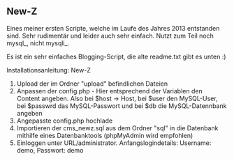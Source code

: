 ## New-Z
Eines meiner ersten Scripte, welche im Laufe des Jahres 2013 entstanden sind. Sehr rudimentär und leider auch sehr einfach. 
Nutzt zum Teil noch mysql_, nicht mysqli_. 

Es ist ein sehr einfaches Blogging-Script, die alte readme.txt gibt es unten :)


Installationsanleitung: New-Z

1. Upload der im Ordner "upload" befindlichen Dateien
2. Anpassen der config.php - Hier entsprechend der Variablen den Content angeben. Also bei $host -> Host, bei $user den MySQL-User, bei $passwrd das MySQL-Passwort und bei $db die MySQL-Datennbank angeben
3. Angepasste config.php hochlade
4. Importieren der cms_newz.sql aus dem Ordner "sql" in die Datenbank mithilfe eines Datenbanktools (phpMyAdmin wird empfohlen)
5. Einloggen unter URL/administrator. Anfangslogindetails: Username: demo, Passwort: demo